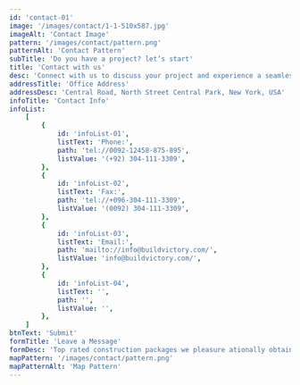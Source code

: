 ```yaml
---
id: 'contact-01'
image: '/images/contact/1-1-510x587.jpg'
imageAlt: 'Contact Image'
pattern: '/images/contact/pattern.png'
patternAlt: 'Contact Pattern'
subTitle: 'Do you have a project? let’s start'
title: 'Contact with us'
desc: 'Connect with us to discuss your project and experience a seamless, stress-free building journey with unmatched quality and attention to detail..'
addressTitle: 'Office Address'
addressDesc: 'Central Road, North Street Central Park, New York, USA'
infoTitle: 'Contact Info'
infoList:
    [
        {
            id: 'infoList-01',
            listText: 'Phone:',
            path: 'tel://0092-12458-875-895',
            listValue: '(+92) 304-111-3309',
        },
        {
            id: 'infoList-02',
            listText: 'Fax:',
            path: 'tel://+096-304-111-3309',
            listValue: '(0092) 304-111-3309',
        },
        {
            id: 'infoList-03',
            listText: 'Email:',
            path: 'mailto://info@buildvictory.com/',
            listValue: 'info@buildvictory.com/',
        },
        {
            id: 'infoList-04',
            listText: '',
            path: '',
            listValue: '',
        },
    ]
btnText: 'Submit'
formTitle: 'Leave a Message'
formDesc: 'Top rated construction packages we pleasure ationally obtain simple and easy'
mapPattern: '/images/contact/pattern.png'
mapPatternAlt: 'Map Pattern'
---
```

